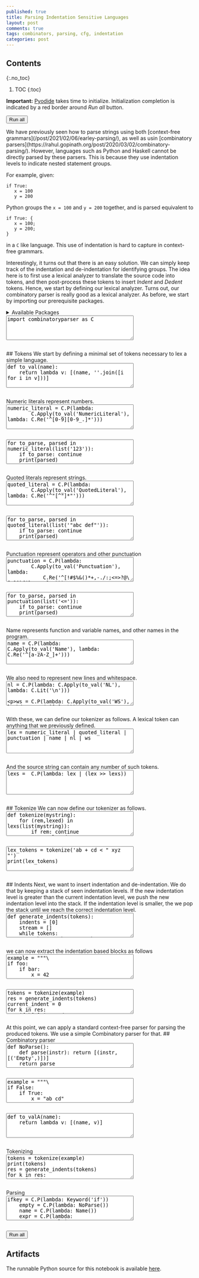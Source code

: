 ```yaml
---
published: true
title: Parsing Indentation Sensitive Languages
layout: post
comments: true
tags: combinators, parsing, cfg, indentation
categories: post
---
```


## Contents
{:.no_toc}

1. TOC
{:toc}

<script src="/resources/js/graphviz/index.min.js"></script>
<script>
// From https://github.com/hpcc-systems/hpcc-js-wasm
// Hosted for teaching.
var hpccWasm = window["@hpcc-js/wasm"];
function display_dot(dot_txt, div) {
    hpccWasm.graphviz.layout(dot_txt, "svg", "dot").then(svg => {
        div.innerHTML = svg;
    });
}
window.display_dot = display_dot
// from js import display_dot
</script>

<script src="/resources/pyodide/full/3.9/pyodide.js"></script>
<link rel="stylesheet" type="text/css" media="all" href="/resources/skulpt/css/codemirror.css">
<link rel="stylesheet" type="text/css" media="all" href="/resources/skulpt/css/solarized.css">
<link rel="stylesheet" type="text/css" media="all" href="/resources/skulpt/css/env/editor.css">

<script src="/resources/skulpt/js/codemirrorepl.js" type="text/javascript"></script>
<script src="/resources/skulpt/js/python.js" type="text/javascript"></script>
<script src="/resources/pyodide/js/env/editor.js" type="text/javascript"></script>

**Important:** [Pyodide](https://pyodide.readthedocs.io/en/latest/) takes time to initialize.
Initialization completion is indicated by a red border around *Run all* button.
<form name='python_run_form'>
<button type="button" name="python_run_all">Run all</button>
</form>
We have previously seen how to parse strings using both [context-free
grammars](/post/2021/02/06/earley-parsing/), as well as usin [combinatory
parsers](https://rahul.gopinath.org/post/2020/03/02/combinatory-parsing/).
However, languages such as Python and Haskell cannot be directly parsed by
these parsers. This is because they use indentation levels to indicate
nested statement groups.

For example, given:
```
if True:
   x = 100
   y = 200
```
Python groups the `x = 100` and `y = 200` together, and is parsed equivalent
to
```
if True: {
   x = 100;
   y = 200;
}
```
in a `C` like language. This use of indentation is hard to capture in
context-free grammars.

Interestingly, it turns out that there is an easy solution. We can simply
keep track of the indentation and de-indentation for identifying groups.
The idea here is to first use a lexical analyzer to translate the source code
into tokens, and then post-process these tokens to insert *Indent* and
*Dedent* tokens. Hence, we start by defining our lexical analyzer. Turns out,
our combinatory parser is really good as a lexical analyzer.
As before, we start by importing our prerequisite packages.

<details>
<summary>Available Packages </summary>
<!--##### Available Packages-->

These are packages that refer either to my previous posts or to pure python
packages that I have compiled, and is available in the below locations. As
before, install them if you need to run the program directly on the machine.
To install, simply download the wheel file (`pkg.whl`) and install using
`pip install pkg.whl`.

<ol>
<li><a href="https://rahul.gopinath.org/py/combinatoryparser-0.0.1-py2.py3-none-any.whl">combinatoryparser-0.0.1-py2.py3-none-any.whl</a> from "<a href="/post/2020/03/02/combinatory-parsing/">Simple Combinatory Parsing For Context Free Languages</a>".</li>
</ol>

<div style='display:none'>
<form name='python_run_form'>
<textarea cols="40" rows="4" id='python_pre_edit' name='python_edit'>
https://rahul.gopinath.org/py/combinatoryparser-0.0.1-py2.py3-none-any.whl
</textarea>
</form>
</div>
</details>

<!--
############
import combinatoryparser as C

############
-->
<form name='python_run_form'>
<textarea cols="40" rows="4" name='python_edit'>
import combinatoryparser as C
</textarea><br />
<pre class='Output' name='python_output'></pre>
<div name='python_canvas'></div>
</form>
## Tokens
We start by defining a minimal set of tokens necessary to lex a simple
language.

<!--
############
def to_val(name):
    return lambda v: [(name, ''.join([i for i in v]))]

############
-->
<form name='python_run_form'>
<textarea cols="40" rows="4" name='python_edit'>
def to_val(name):
    return lambda v: [(name, &#x27;&#x27;.join([i for i in v]))]
</textarea><br />
<pre class='Output' name='python_output'></pre>
<div name='python_canvas'></div>
</form>
Numeric literals represent numbers.

<!--
############
numeric_literal = C.P(lambda:
        C.Apply(to_val('NumericLiteral'), lambda: C.Re('^[0-9][0-9_.]*')))

############
-->
<form name='python_run_form'>
<textarea cols="40" rows="4" name='python_edit'>
numeric_literal = C.P(lambda:
        C.Apply(to_val(&#x27;NumericLiteral&#x27;), lambda: C.Re(&#x27;^[0-9][0-9_.]*&#x27;)))
</textarea><br />
<pre class='Output' name='python_output'></pre>
<div name='python_canvas'></div>
</form>


<!--
############
for to_parse, parsed in numeric_literal(list('123')):
    if to_parse: continue
    print(parsed)

############
-->
<form name='python_run_form'>
<textarea cols="40" rows="4" name='python_edit'>
for to_parse, parsed in numeric_literal(list(&#x27;123&#x27;)):
    if to_parse: continue
    print(parsed)
</textarea><br />
<pre class='Output' name='python_output'></pre>
<div name='python_canvas'></div>
</form>
Quoted literals represent strings.

<!--
############
quoted_literal = C.P(lambda:
        C.Apply(to_val('QuotedLiteral'), lambda: C.Re('^"[^"]*"')))
############
-->
<form name='python_run_form'>
<textarea cols="40" rows="4" name='python_edit'>
quoted_literal = C.P(lambda:
        C.Apply(to_val(&#x27;QuotedLiteral&#x27;), lambda: C.Re(&#x27;^&quot;[^&quot;]*&quot;&#x27;)))
</textarea><br />
<pre class='Output' name='python_output'></pre>
<div name='python_canvas'></div>
</form>


<!--
############
for to_parse, parsed in quoted_literal(list('"abc def"')):
    if to_parse: continue
    print(parsed)


############
-->
<form name='python_run_form'>
<textarea cols="40" rows="4" name='python_edit'>
for to_parse, parsed in quoted_literal(list(&#x27;&quot;abc def&quot;&#x27;)):
    if to_parse: continue
    print(parsed)
</textarea><br />
<pre class='Output' name='python_output'></pre>
<div name='python_canvas'></div>
</form>
Punctuation represent operators and other punctuation

<!--
############
punctuation = C.P(lambda:
        C.Apply(to_val('Punctuation'), lambda:
            C.Re('^[!#$%&()*+,-./:;<=>?@\[\]^`{|}~\\\\]+')))
############
-->
<form name='python_run_form'>
<textarea cols="40" rows="4" name='python_edit'>
punctuation = C.P(lambda:
        C.Apply(to_val(&#x27;Punctuation&#x27;), lambda:
            C.Re(&#x27;^[!#$%&amp;()*+,-./:;&lt;=&gt;?@\[\]^`{|}~\\\\]+&#x27;)))
</textarea><br />
<pre class='Output' name='python_output'></pre>
<div name='python_canvas'></div>
</form>


<!--
############
for to_parse, parsed in punctuation(list('<=')):
    if to_parse: continue
    print(parsed)


############
-->
<form name='python_run_form'>
<textarea cols="40" rows="4" name='python_edit'>
for to_parse, parsed in punctuation(list(&#x27;&lt;=&#x27;)):
    if to_parse: continue
    print(parsed)
</textarea><br />
<pre class='Output' name='python_output'></pre>
<div name='python_canvas'></div>
</form>
Name represents function and variable names, and other names in the program.

<!--
############
name = C.P(lambda: C.Apply(to_val('Name'), lambda: C.Re('^[a-zA-Z_]+')))

############
-->
<form name='python_run_form'>
<textarea cols="40" rows="4" name='python_edit'>
name = C.P(lambda: C.Apply(to_val(&#x27;Name&#x27;), lambda: C.Re(&#x27;^[a-zA-Z_]+&#x27;)))
</textarea><br />
<pre class='Output' name='python_output'></pre>
<div name='python_canvas'></div>
</form>
We also need to represent new lines and whitespace.

<!--
############
nl = C.P(lambda: C.Apply(to_val('NL'), lambda: C.Lit('\n')))

ws = C.P(lambda: C.Apply(to_val('WS'), lambda: C.Re('^[ ]+')))

############
-->
<form name='python_run_form'>
<textarea cols="40" rows="4" name='python_edit'>
nl = C.P(lambda: C.Apply(to_val(&#x27;NL&#x27;), lambda: C.Lit(&#x27;\n&#x27;)))

ws = C.P(lambda: C.Apply(to_val(&#x27;WS&#x27;), lambda: C.Re(&#x27;^[ ]+&#x27;)))
</textarea><br />
<pre class='Output' name='python_output'></pre>
<div name='python_canvas'></div>
</form>
With these, we can define our tokenizer as follows. A lexical token can
anything that we previously defined.

<!--
############
lex = numeric_literal | quoted_literal | punctuation | name | nl | ws

############
-->
<form name='python_run_form'>
<textarea cols="40" rows="4" name='python_edit'>
lex = numeric_literal | quoted_literal | punctuation | name | nl | ws
</textarea><br />
<pre class='Output' name='python_output'></pre>
<div name='python_canvas'></div>
</form>
And the source string can contain any number of such tokens.

<!--
############
lexs =  C.P(lambda: lex | (lex >> lexs))

############
-->
<form name='python_run_form'>
<textarea cols="40" rows="4" name='python_edit'>
lexs =  C.P(lambda: lex | (lex &gt;&gt; lexs))
</textarea><br />
<pre class='Output' name='python_output'></pre>
<div name='python_canvas'></div>
</form>
## Tokenize
We can now define our tokenizer as follows.

<!--
############
def tokenize(mystring):
    for (rem,lexed) in lexs(list(mystring)):
        if rem: continue
        return lexed
    raise Exception('Unable to tokenize')

############
-->
<form name='python_run_form'>
<textarea cols="40" rows="4" name='python_edit'>
def tokenize(mystring):
    for (rem,lexed) in lexs(list(mystring)):
        if rem: continue
        return lexed
    raise Exception(&#x27;Unable to tokenize&#x27;)
</textarea><br />
<pre class='Output' name='python_output'></pre>
<div name='python_canvas'></div>
</form>


<!--
############
lex_tokens = tokenize('ab + cd < " xyz "')
print(lex_tokens)


############
-->
<form name='python_run_form'>
<textarea cols="40" rows="4" name='python_edit'>
lex_tokens = tokenize(&#x27;ab + cd &lt; &quot; xyz &quot;&#x27;)
print(lex_tokens)
</textarea><br />
<pre class='Output' name='python_output'></pre>
<div name='python_canvas'></div>
</form>
## Indents
Next, we want to insert indentation and de-indentation. We do that by keeping
a stack of seen indentation levels. If the new indentation level is greater
than the current indentation level, we push the new indentation level into
the stack. If the indentation level is smaller, the we pop the stack until we
reach the correct indentation level.

<!--
############
def generate_indents(tokens):
    indents = [0]
    stream = []
    while tokens:
        token, *tokens  = tokens
        # did a nested block begin
        if token[0] == 'NL':
            if not tokens:
                stream.append(token)
                dedent(0, indents, stream)
                break
            elif tokens[0][0] == 'WS':
                indent = len(tokens[0][1])
                if indent > indents[-1]:
                    indents.append(indent)
                    stream.append(('Indent', indent))
                elif indent == indents[-1]:
                    stream.append(token)
                else:
                    stream.append(token)
                    dedent(indent, indents, stream)
                tokens = tokens[1:]
            else:
                stream.append(token)
                dedent(0, indents, stream)
        else:
            stream.append(token)
    assert len(indents) == 1
    return stream

def dedent(indent, indents, stream):
    while indent < indents[-1]:
        indents.pop()
        stream.append(('Dedent', indents[-1]))
    assert indent == indents[-1]
    return

############
-->
<form name='python_run_form'>
<textarea cols="40" rows="4" name='python_edit'>
def generate_indents(tokens):
    indents = [0]
    stream = []
    while tokens:
        token, *tokens  = tokens
        # did a nested block begin
        if token[0] == &#x27;NL&#x27;:
            if not tokens:
                stream.append(token)
                dedent(0, indents, stream)
                break
            elif tokens[0][0] == &#x27;WS&#x27;:
                indent = len(tokens[0][1])
                if indent &gt; indents[-1]:
                    indents.append(indent)
                    stream.append((&#x27;Indent&#x27;, indent))
                elif indent == indents[-1]:
                    stream.append(token)
                else:
                    stream.append(token)
                    dedent(indent, indents, stream)
                tokens = tokens[1:]
            else:
                stream.append(token)
                dedent(0, indents, stream)
        else:
            stream.append(token)
    assert len(indents) == 1
    return stream

def dedent(indent, indents, stream):
    while indent &lt; indents[-1]:
        indents.pop()
        stream.append((&#x27;Dedent&#x27;, indents[-1]))
    assert indent == indents[-1]
    return
</textarea><br />
<pre class='Output' name='python_output'></pre>
<div name='python_canvas'></div>
</form>
we can now extract the indentation based blocks as follows

<!--
############
example = """\
if foo:
    if bar:
        x = 42
        y = 100
else:
    print foo
"""

############
-->
<form name='python_run_form'>
<textarea cols="40" rows="4" name='python_edit'>
example = &quot;&quot;&quot;\
if foo:
    if bar:
        x = 42
        y = 100
else:
    print foo
&quot;&quot;&quot;
</textarea><br />
<pre class='Output' name='python_output'></pre>
<div name='python_canvas'></div>
</form>


<!--
############
tokens = tokenize(example)
res = generate_indents(tokens)
current_indent = 0
for k in res:
    if k[0] in 'Indent':
        current_indent = k[1]
        print()
        print(' ' * current_indent + '{')
        print(current_indent * ' ', end = '')
    elif k[0] in 'Dedent':
        print()
        print(current_indent * ' ' + '}')
        current_indent = k[1]
    elif k[0] in 'NL':
        print()
        print(current_indent * ' ', end = '')
    else:
        print(k[1], end = '')
print()

############
-->
<form name='python_run_form'>
<textarea cols="40" rows="4" name='python_edit'>
tokens = tokenize(example)
res = generate_indents(tokens)
current_indent = 0
for k in res:
    if k[0] in &#x27;Indent&#x27;:
        current_indent = k[1]
        print()
        print(&#x27; &#x27; * current_indent + &#x27;{&#x27;)
        print(current_indent * &#x27; &#x27;, end = &#x27;&#x27;)
    elif k[0] in &#x27;Dedent&#x27;:
        print()
        print(current_indent * &#x27; &#x27; + &#x27;}&#x27;)
        current_indent = k[1]
    elif k[0] in &#x27;NL&#x27;:
        print()
        print(current_indent * &#x27; &#x27;, end = &#x27;&#x27;)
    else:
        print(k[1], end = &#x27;&#x27;)
print()
</textarea><br />
<pre class='Output' name='python_output'></pre>
<div name='python_canvas'></div>
</form>
At this point, we can apply a standard context-free parser for parsing the
produced tokens. We use a simple Combinatory parser for that.
## Combinatory parser

<!--
############
def NoParse():
    def parse(instr): return [(instr, [('Empty',)])]
    return parse

def Keyword(k):
    def parse(instr):
        if instr and instr[0] == ('Name', k):
            return [(instr[1:], [instr[0]])]
        return []
    return parse

def Literal(k):
    def parse(instr):
        if instr and instr[0][0] == k:
            return [(instr[1:], [instr[0]])]
        return []
    return parse

def NL():
    def parse(instr):
        if instr and instr[0][0] == 'NL':
            return [(instr[1:], [instr[0]])]
        return []
    return parse

def WS():
    def parse(instr):
        if instr and instr[0][0] == 'WS':
            return [(instr[1:], [instr[0]])]
        return []
    return parse

def Name():
    def parse(instr):
        if instr and instr[0][0] == 'Name':
            return [(instr[1:], [instr[0]])]
        return []
    return parse

def Punct(c):
    def parse(instr):
        if instr and instr[0] == ('Punctuation', c):
            return [(instr[1:], [instr[0]])]
        return []
    return parse

def Indent():
    def parse(instr):
        if instr and instr[0][0] == 'Indent':
            return [(instr[1:], [instr[0]])]
        return []
    return parse

def Dedent():
    def parse(instr):
        if instr and instr[0][0] == 'Dedent':
            return [(instr[1:], [instr[0]])]
        return []
    return parse

############
-->
<form name='python_run_form'>
<textarea cols="40" rows="4" name='python_edit'>
def NoParse():
    def parse(instr): return [(instr, [(&#x27;Empty&#x27;,)])]
    return parse

def Keyword(k):
    def parse(instr):
        if instr and instr[0] == (&#x27;Name&#x27;, k):
            return [(instr[1:], [instr[0]])]
        return []
    return parse

def Literal(k):
    def parse(instr):
        if instr and instr[0][0] == k:
            return [(instr[1:], [instr[0]])]
        return []
    return parse

def NL():
    def parse(instr):
        if instr and instr[0][0] == &#x27;NL&#x27;:
            return [(instr[1:], [instr[0]])]
        return []
    return parse

def WS():
    def parse(instr):
        if instr and instr[0][0] == &#x27;WS&#x27;:
            return [(instr[1:], [instr[0]])]
        return []
    return parse

def Name():
    def parse(instr):
        if instr and instr[0][0] == &#x27;Name&#x27;:
            return [(instr[1:], [instr[0]])]
        return []
    return parse

def Punct(c):
    def parse(instr):
        if instr and instr[0] == (&#x27;Punctuation&#x27;, c):
            return [(instr[1:], [instr[0]])]
        return []
    return parse

def Indent():
    def parse(instr):
        if instr and instr[0][0] == &#x27;Indent&#x27;:
            return [(instr[1:], [instr[0]])]
        return []
    return parse

def Dedent():
    def parse(instr):
        if instr and instr[0][0] == &#x27;Dedent&#x27;:
            return [(instr[1:], [instr[0]])]
        return []
    return parse
</textarea><br />
<pre class='Output' name='python_output'></pre>
<div name='python_canvas'></div>
</form>


<!--
############
example = """\
if False:
    if True:
        x = "ab cd"
        y = 100
z = 1
"""

############
-->
<form name='python_run_form'>
<textarea cols="40" rows="4" name='python_edit'>
example = &quot;&quot;&quot;\
if False:
    if True:
        x = &quot;ab cd&quot;
        y = 100
z = 1
&quot;&quot;&quot;
</textarea><br />
<pre class='Output' name='python_output'></pre>
<div name='python_canvas'></div>
</form>


<!--
############
def to_valA(name):
    return lambda v: [(name, v)]

############
-->
<form name='python_run_form'>
<textarea cols="40" rows="4" name='python_edit'>
def to_valA(name):
    return lambda v: [(name, v)]
</textarea><br />
<pre class='Output' name='python_output'></pre>
<div name='python_canvas'></div>
</form>
Tokenizing

<!--
############
tokens = tokenize(example)
print(tokens)
res = generate_indents(tokens)
for k in res:
    print(k)

############
-->
<form name='python_run_form'>
<textarea cols="40" rows="4" name='python_edit'>
tokens = tokenize(example)
print(tokens)
res = generate_indents(tokens)
for k in res:
    print(k)
</textarea><br />
<pre class='Output' name='python_output'></pre>
<div name='python_canvas'></div>
</form>
Parsing

<!--
############

    ifkey = C.P(lambda: Keyword('if'))
    empty = C.P(lambda: NoParse())
    name = C.P(lambda: Name())
    expr = C.P(lambda:
            C.Apply(
                to_valA('Expr'),
                lambda: name | nlit | qlit)
            )
    ws = C.P(lambda: WS())
    nl = C.P(lambda: NL())
    spaces = C.P(lambda: (ws >> spaces) | empty)
    colon = C.P(lambda: Punct(':'))
    equals = C.P(lambda: Punct('='))
    nlit = C.P(lambda: Literal('NumericLiteral'))
    qlit = C.P(lambda: Literal('QuotedLiteral'))
    indent = C.P(lambda: Indent())
    dedent = C.P(lambda: Dedent())

    assignstmt = C.P(lambda:
            C.Apply(
                to_valA('Assignment'),
                lambda: name >> spaces >> equals >> spaces >> (nlit | qlit) >> nl)
            )
    ifstmt =  C.P(lambda:
            C.Apply(
                to_valA('If'),
                lambda: ifkey >> spaces >> expr >> spaces >> colon >> block)
            )

    block = C.P(lambda: (indent >> stmts >> dedent) | stmts)

    stmt = C.P(lambda:
            C.Apply(
                to_valA('Statement'),
                lambda: ifstmt | assignstmt)
            )

    stmts = C.P(lambda:
            C.Apply(
                to_valA('Stmts'),
                lambda: stmt| (stmt >> stmts))
            )

    for to_parse, parsed in stmts(res):
        if not to_parse:
            print(">", parsed)

############
-->
<form name='python_run_form'>
<textarea cols="40" rows="4" name='python_edit'>
ifkey = C.P(lambda: Keyword(&#x27;if&#x27;))
    empty = C.P(lambda: NoParse())
    name = C.P(lambda: Name())
    expr = C.P(lambda:
            C.Apply(
                to_valA(&#x27;Expr&#x27;),
                lambda: name | nlit | qlit)
            )
    ws = C.P(lambda: WS())
    nl = C.P(lambda: NL())
    spaces = C.P(lambda: (ws &gt;&gt; spaces) | empty)
    colon = C.P(lambda: Punct(&#x27;:&#x27;))
    equals = C.P(lambda: Punct(&#x27;=&#x27;))
    nlit = C.P(lambda: Literal(&#x27;NumericLiteral&#x27;))
    qlit = C.P(lambda: Literal(&#x27;QuotedLiteral&#x27;))
    indent = C.P(lambda: Indent())
    dedent = C.P(lambda: Dedent())

    assignstmt = C.P(lambda:
            C.Apply(
                to_valA(&#x27;Assignment&#x27;),
                lambda: name &gt;&gt; spaces &gt;&gt; equals &gt;&gt; spaces &gt;&gt; (nlit | qlit) &gt;&gt; nl)
            )
    ifstmt =  C.P(lambda:
            C.Apply(
                to_valA(&#x27;If&#x27;),
                lambda: ifkey &gt;&gt; spaces &gt;&gt; expr &gt;&gt; spaces &gt;&gt; colon &gt;&gt; block)
            )

    block = C.P(lambda: (indent &gt;&gt; stmts &gt;&gt; dedent) | stmts)

    stmt = C.P(lambda:
            C.Apply(
                to_valA(&#x27;Statement&#x27;),
                lambda: ifstmt | assignstmt)
            )

    stmts = C.P(lambda:
            C.Apply(
                to_valA(&#x27;Stmts&#x27;),
                lambda: stmt| (stmt &gt;&gt; stmts))
            )

    for to_parse, parsed in stmts(res):
        if not to_parse:
            print(&quot;&gt;&quot;, parsed)
</textarea><br />
<pre class='Output' name='python_output'></pre>
<div name='python_canvas'></div>
</form>

<form name='python_run_form'>
<button type="button" name="python_run_all">Run all</button>
</form>

## Artifacts

The runnable Python source for this notebook is available [here](https://github.com/rahulgopinath/rahulgopinath.github.io/blob/master/notebooks/2022-06-04-parsing-indentation.py).


